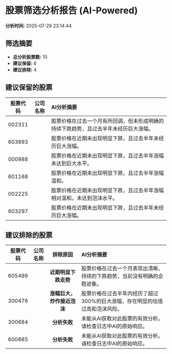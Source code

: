 # 股票筛选分析报告 (AI-Powered)

**分析时间:** 2025-07-29 23:14:44

## 筛选摘要

- **总分析股票数:** 10
- **建议保留:** 6
- **建议排除:** 4

## 建议保留的股票

| 股票代码 | 公司名称 | AI分析摘要 |
|:---:|:---:|:---|
| 002311 |  | 股票价格在过去一个月有所回调，但未形成明确的持续下跌趋势，且过去半年未经历巨大涨幅。 |
| 603893 |  | 股票价格在近期未出现明显下跌，且过去半年未经历巨大涨幅。 |
| 000988 |  | 股票价格在近期未出现明显下跌，且过去半年涨幅未达到巨大水平。 |
| 601168 |  | 股票价格在近期未出现明显下跌，且过去半年涨幅温和。 |
| 002225 |  | 股票价格在近期未出现明显下跌，且过去半年涨幅相对温和，未达到泡沫水平。 |
| 603297 |  | 股票价格在近期未出现明显下跌，且过去半年未经历巨大涨幅。 |

## 建议排除的股票

| 股票代码 | 公司名称 | 排除原因 | AI分析摘要 |
|:---:|:---:|:---:|:---|
| 605499 |  | **近期明显下跌走势** | 股票价格在过去一个月表现出清晰、持续的下跌趋势，当前没有明确的企稳迹象。 |
| 300476 |  | **涨幅巨大，炒作接近泡沫** | 股票价格在过去半年内经历了超过300%的巨大涨幅，存在明显的估值过高和泡沫风险。 |
| 300684 |  | **分析失败** | 未能从AI获取对此股票的有效分析。请检查日志中AI的原始响应。 |
| 600885 |  | **分析失败** | 未能从AI获取对此股票的有效分析。请检查日志中AI的原始响应。 |

